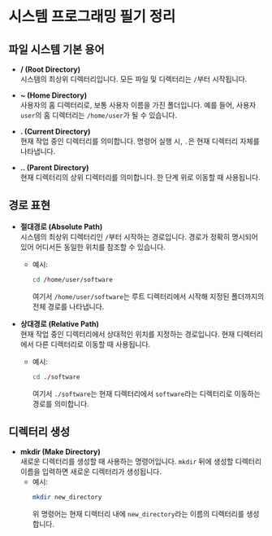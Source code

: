 # 시스템 프로그래밍 필기 정리

## 파일 시스템 기본 용어

- **/ (Root Directory)**  
  시스템의 최상위 디렉터리입니다. 모든 파일 및 디렉터리는 `/`부터 시작됩니다.

- **~ (Home Directory)**  
  사용자의 홈 디렉터리로, 보통 사용자 이름을 가진 폴더입니다. 예를 들어, 사용자 `user`의 홈 디렉터리는 `/home/user`가 될 수 있습니다.

- **. (Current Directory)**  
  현재 작업 중인 디렉터리를 의미합니다. 명령어 실행 시, `.`은 현재 디렉터리 자체를 나타냅니다.

- **.. (Parent Directory)**  
  현재 디렉터리의 상위 디렉터리를 의미합니다. 한 단계 위로 이동할 때 사용됩니다.

## 경로 표현

- **절대경로 (Absolute Path)**  
  시스템의 최상위 디렉터리인 `/`부터 시작하는 경로입니다. 경로가 정확히 명시되어 있어 어디서든 동일한 위치를 참조할 수 있습니다.
  - 예시:  
    ```bash
    cd /home/user/software
    ```
    여기서 `/home/user/software`는 루트 디렉터리에서 시작해 지정된 폴더까지의 전체 경로를 나타냅니다.

- **상대경로 (Relative Path)**  
  현재 작업 중인 디렉터리에서 상대적인 위치를 지정하는 경로입니다. 현재 디렉터리에서 다른 디렉터리로 이동할 때 사용됩니다.
  - 예시:  
    ```bash
    cd ./software
    ```
    여기서 `./software`는 현재 디렉터리에서 `software`라는 디렉터리로 이동하는 경로를 의미합니다.

## 디렉터리 생성

- **mkdir (Make Directory)**  
  새로운 디렉터리를 생성할 때 사용하는 명령어입니다. `mkdir` 뒤에 생성할 디렉터리 이름을 입력하면 새로운 디렉터리가 생성됩니다.
  - 예시:
    ```bash
    mkdir new_directory
    ```
    위 명령어는 현재 디렉터리 내에 `new_directory`라는 이름의 디렉터리를 생성합니다.

